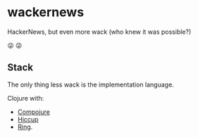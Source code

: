 # wackernews
HackerNews, but even more wack (who knew it was possible?)

:stuck_out_tongue_winking_eye:
:stuck_out_tongue_winking_eye:

## Stack
The only thing less wack is the implementation language.

Clojure with: 
- [Compojure](https://github.com/weavejester/compojure)
- [Hiccup](https://github.com/weavejester/hiccup)
- [Ring](https://github.com/ring-clojure/ring).  
